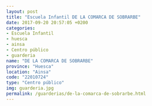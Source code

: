 ```yaml
---
layout: post
title: "Escuela Infantil DE LA COMARCA DE SOBRARBE"
date: 2017-09-20 20:57:05 +0200
categories:
- Escuela Infantil
- huesca
- ainsa
- Centro público
- guarderia
name: "DE LA COMARCA DE SOBRARBE"
province: "Huesca"
location: "Ainsa"
code: "22010724"
type: "Centro público"
img: guarderia.jpg
permalink: /guarderias/de-la-comarca-de-sobrarbe.html
---
```

